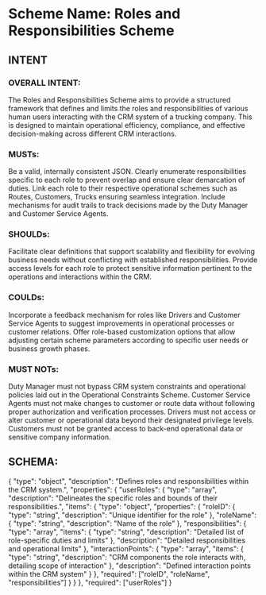 # Scheme Name: Roles and Responsibilities Scheme

## INTENT
### OVERALL INTENT:
The Roles and Responsibilities Scheme aims to provide a structured framework that defines and limits the roles and responsibilities of various human users interacting with the CRM system of a trucking company. This is designed to maintain operational efficiency, compliance, and effective decision-making across different CRM interactions.

### MUSTs:
Be a valid, internally consistent JSON.
Clearly enumerate responsibilities specific to each role to prevent overlap and ensure clear demarcation of duties.
Link each role to their respective operational schemes such as Routes, Customers, Trucks ensuring seamless integration.
Include mechanisms for audit trails to track decisions made by the Duty Manager and Customer Service Agents.

### SHOULDs:
Facilitate clear definitions that support scalability and flexibility for evolving business needs without conflicting with established responsibilities.
Provide access levels for each role to protect sensitive information pertinent to the operations and interactions within the CRM.

### COULDs:
Incorporate a feedback mechanism for roles like Drivers and Customer Service Agents to suggest improvements in operational processes or customer relations.
Offer role-based customization options that allow adjusting certain scheme parameters according to specific user needs or business growth phases.

### MUST NOTs:
Duty Manager must not bypass CRM system constraints and operational policies laid out in the Operational Constraints Scheme.
Customer Service Agents must not make changes to customer or route data without following proper authorization and verification processes.
Drivers must not access or alter customer or operational data beyond their designated privilege levels.
Customers must not be granted access to back-end operational data or sensitive company information.

## SCHEMA:
{
  "type": "object",
  "description": "Defines roles and responsibilities within the CRM system.",
  "properties": {
    "userRoles": {
      "type": "array",
      "description": "Delineates the specific roles and bounds of their responsibilities.",
      "items": {
        "type": "object",
        "properties": {
          "roleID": {
            "type": "string",
            "description": "Unique identifier for the role"
          },
          "roleName": {
            "type": "string",
            "description": "Name of the role"
          },
          "responsibilities": {
            "type": "array",
            "items": {
              "type": "string",
              "description": "Detailed list of role-specific duties and limits"
            },
            "description": "Detailed responsibilities and operational limits"
          },
          "interactionPoints": {
            "type": "array",
            "items": {
              "type": "string",
              "description": "CRM components the role interacts with, detailing scope of interaction"
            },
            "description": "Defined interaction points within the CRM system"
          }
        },
        "required": ["roleID", "roleName", "responsibilities"]
      }
    }
  },
  "required": ["userRoles"]
}